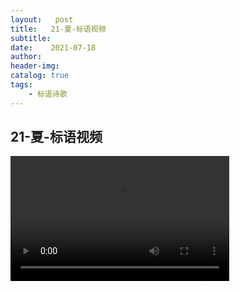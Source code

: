 ```yaml
---
layout:   post
title:   21-夏-标语视频
subtitle:  
date:    2021-07-18
author:   
header-img: 
catalog: true
tags:
    - 标语诗歌
---
```


## 21-夏-标语视频

<p>
    <video width="350" height="200" controls>
    <source src="\video\诗歌\标语\21-夏-書、士、得結晶讀經標語詩歌.mp4" type="video/mp4">
</video>
</p>

